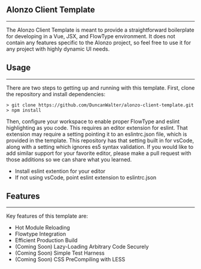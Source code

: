## **Alonzo Client Template**
-----------------------------

The Alonzo Client Template is meant to provide a straightforward boilerplate for developing in a Vue, JSX, and FlowType environment. It does not contain any features specific to the Alonzo project, so feel free to use it for any project with highly dynamic UI needs. 


## **Usage**
---------------

There are two steps to getting up and running with this template. First, clone the repository and install dependencies: 
```
> git clone https://github.com/DuncanWalter/alonzo-client-template.git
> npm install
```
Then, configure your workspace to enable proper FlowType and eslint highlighting as you code. This requires an editor extension for eslint. That extension may require a setting pointing it to an eslintrc.json file, which is provided in the template. This repository has that setting built in for vsCode, along with a setting which ignores es5 syntax validation. If you would like to add similar support for your favorite editor, please make a pull request with those additions so we can share what you learned. 

- Install eslint extention for your editor
- If not using vsCode, point eslint extension to eslintrc.json


## **Features**
---------------

Key features of this template are:
- Hot Module Reloading
- Flowtype Integration
- Efficient Production Build
- (Coming Soon) Lazy-Loading Arbitrary Code Securely
- (Coming Soon) Simple Test Harness
- (Coming Soon) CSS PreCompiling with LESS
